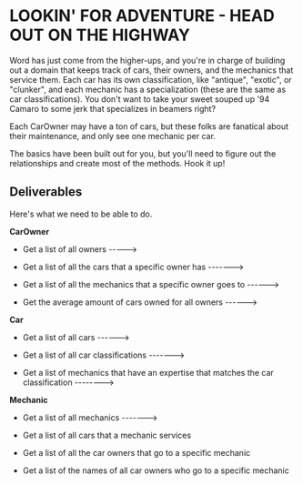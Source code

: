 # LOOKIN' FOR ADVENTURE - HEAD OUT ON THE HIGHWAY

Word has just come from the higher-ups, and you're in charge of building out a domain that keeps track of cars, their owners, and the mechanics that service them.  Each car has its own classification, like "antique", "exotic", or "clunker", and each mechanic has a specialization (these are the same as car classifications).  You don't want to take your sweet souped up '94 Camaro to some jerk that specializes in beamers right?

Each CarOwner may have a ton of cars, but these folks are fanatical about their maintenance, and only see one mechanic per car.

The basics have been built out for you, but you'll need to figure out the relationships and create most of the methods.  Hook it up!

## Deliverables

Here's what we need to be able to do.

**CarOwner**

  - Get a list of all owners  ----->

  - Get a list of all the cars that a specific owner has  ------->

  - Get a list of all the mechanics that a specific owner goes to ------>

  - Get the average amount of cars owned for all owners ------>

**Car**

  - Get a list of all cars  ------>

  - Get a list of all car classifications ------->

  - Get a list of mechanics that have an expertise that matches the car classification  -------->

**Mechanic**

  - Get a list of all mechanics ------->

  - Get a list of all cars that a mechanic services

  - Get a list of all the car owners that go to a specific mechanic

  - Get a list of the names of all car owners who
  go to a specific mechanic

